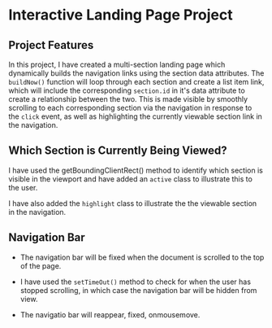 # Interactive Landing Page Project
## Project Features
In this project, I have created a multi-section landing page which dynamically builds the navigation links using the section data attributes. The `buildNow()` function will loop through each section and create a list item link, which will include the corresponding `section.id` in it's data attribute to create a relationship between the two. This is made visible by smoothly scrolling to each corresponding section via the navigation in response to the `click` event, as well as highlighting the currently viewable section link in the navigation. 

## Which Section is Currently Being Viewed?
I have used the getBoundingClientRect() method to identify which section is visible in the viewport and have added an `active` class to illustrate this to the user. 

I have also added the `highlight` class to illustrate the the viewable section in the navigation. 

## Navigation Bar
- The navigation bar will be fixed when the document is scrolled to the top of the page.

- I have used the `setTimeOut()` method to check for when the user has stopped scrolling, in which case the navigation bar will be hidden from view. 

- The navigatio bar will reappear, fixed, onmousemove.
